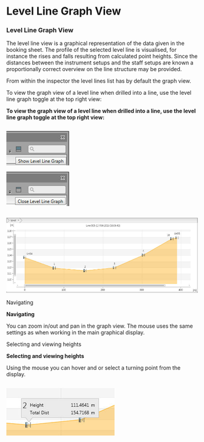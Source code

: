 # Level Line Graph View

### Level Line Graph View

The level line view is a graphical representation of the data given in the booking sheet. The profile of the selected level line is visualised, for instance the rises and falls resulting from calculated point heights. Since the distances between the instrument setups and the staff setups are known a proportionally correct overview on the line structure may be provided.

From within the inspector the level lines list has by default the graph view.

To view the graph view of a level line when drilled into a line, use the level line graph toggle at the top right view:

**To view the graph view of a level line when drilled into a line, use the level line graph toggle at the top right view:**

|  |  |
| --- | --- |

![Image](graphics/00450047.jpg)

![Image](graphics/00450048.jpg)

|  |  |
| --- | --- |

![Image](graphics/00450045.jpg)

Navigating

**Navigating**

You can zoom in/out and pan in the graph view. The mouse uses the same settings as when working in the main graphical display.

Selecting and viewing heights

**Selecting and viewing heights**

Using the mouse you can hover and or select a turning point from the display.

|  |  |
| --- | --- |

![Image](graphics/00450314.jpg)

